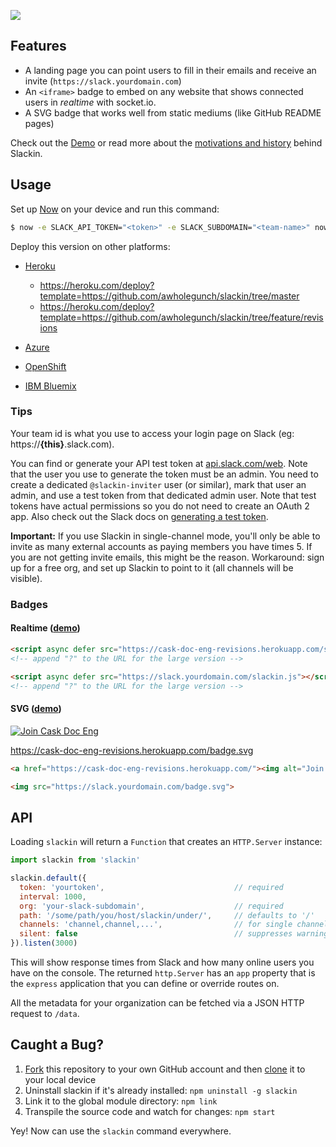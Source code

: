 ![](https://github.com/zeit/art/blob/e081cf46e6609b51ac485dcc337ac6644c0da5e7/slackin/repo-banner.png)

## Features

- A landing page you can point users to fill in their emails and receive an invite (`https://slack.yourdomain.com`)
- An `<iframe>` badge to embed on any website that shows connected users in *realtime* with socket.io.
- A SVG badge that works well from static mediums (like GitHub README pages)

Check out the [Demo](https://slackin-spzhjhzdnp.now.sh/) or read more about the 
[motivations and history](http://rauchg.com/slackin) behind Slackin.

## Usage

Set up [Now](https://zeit.co/now) on your device and run this command:

```bash
$ now -e SLACK_API_TOKEN="<token>" -e SLACK_SUBDOMAIN="<team-name>" now-examples/slackin
```

Deploy this version on other platforms:

- [Heroku](https://heroku.com/deploy?template=https://github.com/awholegunch/slackin/tree/master)

  - https://heroku.com/deploy?template=https://github.com/awholegunch/slackin/tree/master
  - https://heroku.com/deploy?template=https://github.com/awholegunch/slackin/tree/feature/revisions

- [Azure](https://azuredeploy.net/)
- [OpenShift](https://github.com/rauchg/slackin/wiki/OpenShift)
- [IBM Bluemix](https://bluemix.net/deploy?repository=https://github.com/rauchg/slackin)

### Tips

Your team id is what you use to access your login page on Slack (eg: https://**{this}**.slack.com).

You can find or generate your API test token at [api.slack.com/web](https://api.slack.com/web).
Note that the user you use to generate the token must be an admin. You need to create a
dedicated `@slackin-inviter` user (or similar), mark that user an admin, and use a test
token from that dedicated admin user.  Note that test tokens have actual permissions so
you do not need to create an OAuth 2 app. Also check out the Slack docs on
[generating a test token](https://get.slack.help/hc/en-us/articles/215770388-Creating-and-regenerating-API-tokens).

**Important:** If you use Slackin in single-channel mode, you'll only be able to invite as
many external accounts as paying members you have times 5. If you are not getting invite
emails, this might be the reason. Workaround: sign up for a free org, and set up Slackin
to point to it (all channels will be visible).

### Badges

#### Realtime ([demo](https://cldup.com/IaiPnDEAA6.gif))

```html
<script async defer src="https://cask-doc-eng-revisions.herokuapp.com/slackin.js"></script>
<!-- append "?" to the URL for the large version -->
```

```html
<script async defer src="https://slack.yourdomain.com/slackin.js"></script>
<!-- append "?" to the URL for the large version -->
```

#### SVG ([demo](https://cldup.com/jWUT4QFLnq.png))

<a href="https://cask-doc-eng-revisions.herokuapp.com/"><img alt="Join Cask Doc Eng" src="https://cask-doc-eng-revisions.herokuapp.com/badge.svg"/></a>

https://cask-doc-eng-revisions.herokuapp.com/badge.svg

```html
<a href="https://cask-doc-eng-revisions.herokuapp.com/"><img alt="Join Cask Doc Eng" src="https://cask-doc-eng-revisions.herokuapp.com/badge.svg"/></a>
```

```html
<img src="https://slack.yourdomain.com/badge.svg">
```

## API

Loading `slackin` will return a `Function` that creates an `HTTP.Server` instance:

```js
import slackin from 'slackin'

slackin.default({
  token: 'yourtoken',                             // required
  interval: 1000,
  org: 'your-slack-subdomain',                    // required
  path: '/some/path/you/host/slackin/under/',     // defaults to '/'
  channels: 'channel,channel,...',                // for single channel mode
  silent: false                                   // suppresses warnings
}).listen(3000)
```

This will show response times from Slack and how many online users you have on the
console. The returned `http.Server` has an `app` property that is the `express`
application that you can define or override routes on.

All the metadata for your organization can be fetched via a JSON HTTP request to `/data`.

## Caught a Bug?

1. [Fork](https://help.github.com/articles/fork-a-repo/) this repository to your own
GitHub account and then [clone](https://help.github.com/articles/cloning-a-repository/) it
to your local device
2. Uninstall slackin if it's already installed: `npm uninstall -g slackin`
3. Link it to the global module directory: `npm link`
4. Transpile the source code and watch for changes: `npm start`

Yey! Now can use the `slackin` command everywhere.
